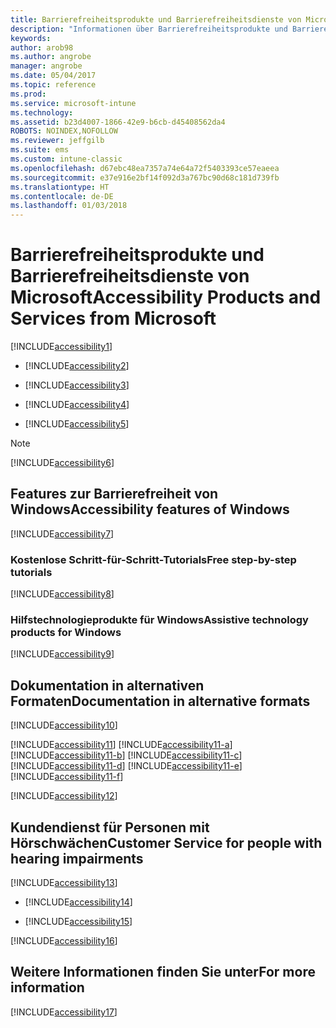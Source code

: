 ```yaml
---
title: Barrierefreiheitsprodukte und Barrierefreiheitsdienste von Microsoft
description: "Informationen über Barrierefreiheitsprodukte und Barrierefreiheitsdienste von Microsoft."
keywords: 
author: arob98
ms.author: angrobe
manager: angrobe
ms.date: 05/04/2017
ms.topic: reference
ms.prod: 
ms.service: microsoft-intune
ms.technology: 
ms.assetid: b23d4007-1866-42e9-b6cb-d45408562da4
ROBOTS: NOINDEX,NOFOLLOW
ms.reviewer: jeffgilb
ms.suite: ems
ms.custom: intune-classic
ms.openlocfilehash: d67ebc48ea7357a74e64a72f5403393ce57eaeea
ms.sourcegitcommit: e37e916e2bf14f092d3a767bc90d68c181d739fb
ms.translationtype: HT
ms.contentlocale: de-DE
ms.lasthandoff: 01/03/2018
---
```

# <a name="accessibility-products-and-services-from-microsoft"></a><span data-ttu-id="bf096-103">Barrierefreiheitsprodukte und Barrierefreiheitsdienste von Microsoft</span><span class="sxs-lookup"><span data-stu-id="bf096-103">Accessibility Products and Services from Microsoft</span></span>
[!INCLUDE[accessibility1](./includes/accessibility1_md.md)]

- [!INCLUDE[accessibility2](./includes/accessibility2_md.md)]

- [!INCLUDE[accessibility3](./includes/accessibility3_md.md)]

- [!INCLUDE[accessibility4](./includes/accessibility4_md.md)]

- [!INCLUDE[accessibility5](./includes/accessibility5_md.md)]

> [!NOTE]
> [!INCLUDE[accessibility6](./includes/accessibility6_md.md)]

## <a name="accessibility-features-of-windows"></a><span data-ttu-id="bf096-104">Features zur Barrierefreiheit von Windows</span><span class="sxs-lookup"><span data-stu-id="bf096-104">Accessibility features of Windows</span></span>
[!INCLUDE[accessibility7](./includes/accessibility7_md.md)]

### <a name="free-step-by-step-tutorials"></a><span data-ttu-id="bf096-105">Kostenlose Schritt-für-Schritt-Tutorials</span><span class="sxs-lookup"><span data-stu-id="bf096-105">Free step-by-step tutorials</span></span>
[!INCLUDE[accessibility8](./includes/accessibility8_md.md)]

### <a name="assistive-technology-products-for-windows"></a><span data-ttu-id="bf096-106">Hilfstechnologieprodukte für Windows</span><span class="sxs-lookup"><span data-stu-id="bf096-106">Assistive technology products for Windows</span></span>
[!INCLUDE[accessibility9](./includes/accessibility9_md.md)]

## <a name="documentation-in-alternative-formats"></a><span data-ttu-id="bf096-107">Dokumentation in alternativen Formaten</span><span class="sxs-lookup"><span data-stu-id="bf096-107">Documentation in alternative formats</span></span>
[!INCLUDE[accessibility10](./includes/accessibility10_md.md)]

[!INCLUDE[accessibility11](./includes/accessibility11_md.md)]
[!INCLUDE[accessibility11-a](./includes/accessibility11-a_md.md)]
[!INCLUDE[accessibility11-b](./includes/accessibility11-b_md.md)]
[!INCLUDE[accessibility11-c](./includes/accessibility11-c_md.md)]
[!INCLUDE[accessibility11-d](./includes/accessibility11-d_md.md)]
[!INCLUDE[accessibility11-e](./includes/accessibility11-e_md.md)]
[!INCLUDE[accessibility11-f](./includes/accessibility11-f_md.md)]

[!INCLUDE[accessibility12](./includes/accessibility12_md.md)]

## <a name="customer-service-for-people-with-hearing-impairments"></a><span data-ttu-id="bf096-108">Kundendienst für Personen mit Hörschwächen</span><span class="sxs-lookup"><span data-stu-id="bf096-108">Customer Service for people with hearing impairments</span></span>
[!INCLUDE[accessibility13](./includes/accessibility13_md.md)]

- [!INCLUDE[accessibility14](./includes/accessibility14_md.md)]

- [!INCLUDE[accessibility15](./includes/accessibility15_md.md)]

[!INCLUDE[accessibility16](./includes/accessibility16_md.md)]

## <a name="for-more-information"></a><span data-ttu-id="bf096-109">Weitere Informationen finden Sie unter</span><span class="sxs-lookup"><span data-stu-id="bf096-109">For more information</span></span>
[!INCLUDE[accessibility17](./includes/accessibility17_md.md)]
